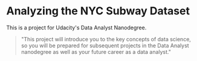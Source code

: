 # Analyzing the NYC Subway Dataset

This is a project for Udacity's Data Analyst Nanodegree.

> "This project will introduce you to the key concepts of data science, 
> so you will be prepared for subsequent projects in the Data Analyst
> nanodegree as well as your future career as a data analyst."